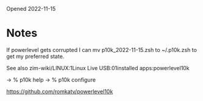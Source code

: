 Opened 2022-11-15


# Notes

If powerlevel gets corrupted I can mv p10k_2022-11-15.zsh to ~/.p10k.zsh to get my preferred state.

See also zim-wiki/LINUX:1Linux Live USB:01installed apps:powerlevel10k

-> % p10k help
-> % p10k configure

https://github.com/romkatv/powerlevel10k

